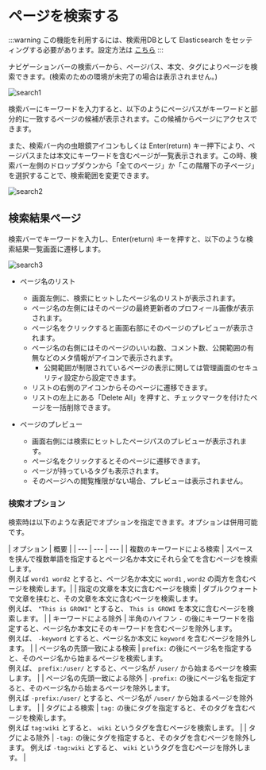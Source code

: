 # ページを検索する

:::warning
この機能を利用するには、検索用DBとして Elasticsearch をセッティングする必要があります。設定方法は [こちら](/ja/admin-guide/management-cookbook/setup-search-system.html)
:::

ナビゲーションバーの検索バーから、ページパス、本文、タグによりページを検索できます。(検索のための環境が未完了の場合は表示されません。)

![search1](/assets/images/search1.png)

検索バーにキーワードを入力すると、以下のようにページパスがキーワードと部分的に一致するページの候補が表示されます。この候補からページにアクセスできます。

また、検索バー内の虫眼鏡アイコンもしくは Enter(return) キー押下により、ページパスまたは本文にキーワードを含むページが一覧表示されます。この時、検索バー左側のドロップダウンから「全てのページ」か「この階層下の子ページ」を選択することで、検索範囲を変更できます。

![search2](/assets/images/search2.png)

## 検索結果ページ

検索バーでキーワードを入力し、Enter(return) キーを押すと、以下のような検索結果一覧画面に遷移します。

![search3](/assets/images/search3.png)

- ページ名のリスト
  - 画面左側に、検索にヒットしたページ名のリストが表示されます。
  - ページ名の左側にはそのページの最終更新者のプロフィール画像が表示されます。
  - ページ名をクリックすると画面右部にそのページのプレビューが表示されます。
  - ページ名の右側にはそのページのいいね数、コメント数、公開範囲の有無などのメタ情報がアイコンで表示されます。
    - 公開範囲が制限されているページの表示に関しては管理画面のセキュリティ設定から設定できます。
  - リストの右側のアイコンからそのページに遷移できます。
  - リストの左上にある「Delete All」を押すと、チェックマークを付けたページを一括削除できます。

- ページのプレビュー
  - 画面右側には検索にヒットしたページパスのプレビューが表示されます。
  - ページ名をクリックするとそのページに遷移できます。
  - ページが持っているタグも表示されます。
  - そのページへの閲覧権限がない場合、プレビューは表示されません。

### 検索オプション

検索時は以下のような表記でオプションを指定できます。オプションは併用可能です。

<!-- textlint-disable weseek/ja-no-mixed-period -->
<!-- textlint-disable weseek/no-doubled-conjunction -->
| オプション | 概要 |
| --- | --- | --- |
| 複数のキーワードによる検索  | スペースを挟んで複数単語を指定するとページ名か本文にそれら全てを含むページを検索します。<br />例えば `word1 word2` とすると、ページ名か本文に `word1` , `word2` の両方を含むページを検索します。|
| 指定の文章を本文に含むページを検索 | ダブルクウォートで文章を挟むと、その文章を本文に含むページを検索します。<br />例えば、 `"This is GROWI"` とすると、 `This is GROWI` を本文に含むページを検索します。 |
| キーワードによる除外 | 半角のハイフン `-` の後にキーワードを指定すると、ページ名か本文にそのキーワードを含むページを除外します。<br />例えば、 `-keyword` とすると、ページ名か本文に `keyword` を含むページを除外します。 |
| ページ名の先頭一致による検索 | `prefix:` の後にページ名を指定すると、そのページ名から始まるページを検索します。<br />例えば、 `prefix:/user/` とすると、ページ名が `/user/` から始まるページを検索します。 |
| ページ名の先頭一致による除外 | `-prefix:` の後にページ名を指定すると、そのページ名から始まるページを除外します。<br /> 例えば `-prefix:/user/` とすると、ページ名が `/user/` から始まるページを除外します。 |
| タグによる検索 | `tag:` の後にタグを指定すると、そのタグを含むページを検索します。 <br />例えば `tag:wiki` とすると、 `wiki` というタグを含むページを検索します。 |
| タグによる除外 | `-tag:` の後にタグを指定すると、そのタグを含むページを除外します。 例えば `-tag:wiki` とすると、 `wiki` というタグを含むページを除外します。 |
<!-- textlint-disable weseek/no-doubled-conjunction -->
<!-- textlint-disable weseek/ja-no-mixed-period -->
